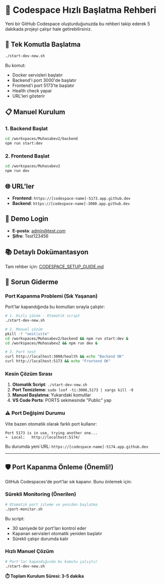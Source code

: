 # 📖 Codespace Hızlı Başlatma Rehberi

Yeni bir GitHub Codespace oluşturduğunuzda bu rehberi takip ederek 5 dakikada projeyi çalışır hale getirebilirsiniz.

## 🚀 Tek Komutla Başlatma

```bash
./start-dev-new.sh
```

Bu komut:
- Docker servisleri başlatır
- Backend'i port 3000'de başlatır  
- Frontend'i port 5173'te başlatır
- Health check yapar
- URL'leri gösterir

## 📋 Manuel Kurulum

### 1. Backend Başlat
```bash
cd /workspaces/Muhasabev2/backend
npm run start:dev
```

### 2. Frontend Başlat
```bash
cd /workspaces/Muhasabev2
npm run dev
```

## 🌐 URL'ler

- **Frontend**: `https://[codespace-name]-5173.app.github.dev`
- **Backend**: `https://[codespace-name]-3000.app.github.dev`

## 👤 Demo Login

- **E-posta**: admin@test.com
- **Şifre**: Test123456

## 📚 Detaylı Dokümantasyon

Tam rehber için: [CODESPACE_SETUP_GUIDE.md](./CODESPACE_SETUP_GUIDE.md)

## 🔧 Sorun Giderme

### Port Kapanma Problemi (Sık Yaşanan)
Port'lar kapandığında bu komutları sırayla çalıştır:

```bash
# 1. Hızlı çözüm - Otomatik script
./start-dev-new.sh

# 2. Manuel çözüm
pkill -f "nest|vite"
cd /workspaces/Muhasabev2/backend && npm run start:dev &
cd /workspaces/Muhasabev2 && npm run dev &

# 3. Port test
curl http://localhost:3000/health && echo "Backend OK"
curl http://localhost:5173 && echo "Frontend OK"
```

### Kesin Çözüm Sırası
1. **Otomatik Script**: `./start-dev-new.sh`
2. **Port Temizleme**: `sudo lsof -ti:3000,5173 | xargs kill -9`
3. **Manuel Başlatma**: Yukarıdaki komutlar
4. **VS Code Ports**: PORTS sekmesinde "Public" yap

### ⚠️ Port Değişimi Durumu
Vite bazen otomatik olarak farklı port kullanır:
```
Port 5173 is in use, trying another one...
➜  Local:   http://localhost:5174/
```

Bu durumda yeni URL: `https://[codespace-name]-5174.app.github.dev`

---

## 🛡️ Port Kapanma Önleme (Önemli!)

GitHub Codespaces'de port'lar sık kapanır. Bunu önlemek için:

### Sürekli Monitoring (Önerilen)
```bash
# Otomatik port izleme ve yeniden başlatma
./port-monitor.sh
```

Bu script:
- 30 saniyede bir port'ları kontrol eder
- Kapanan servisleri otomatik yeniden başlatır
- Sürekli çalışır durumda kalır

### Hızlı Manuel Çözüm
```bash
# Port'lar kapandığında bu komutu çalıştır
./start-dev-new.sh
```

**⏱️ Toplam Kurulum Süresi: 3-5 dakika**
